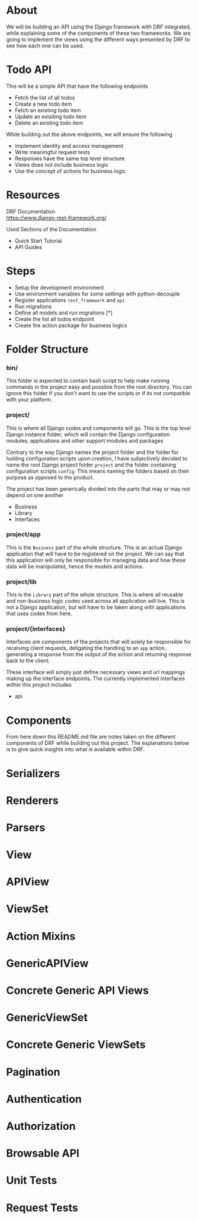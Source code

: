 # About

We will be building an API using the Django framework with DRF integrated, while explaining some of the components of these two frameworks. We are going to implement the views using the different ways presented by DRF to see how each one can be used.

# Todo API

This will be a simple API that have the following endpoints
- Fetch the list of all todos
- Create a new todo item
- Fetch an existing todo item
- Update an exisiting todo item
- Delete an existing todo item

While building out the above endpoints, we will ensure the following
- Implement identity and access management
- Write meaningful request tests
- Responses have the same top level structure
- Views does not include business logic
- Use the concept of actions for business logic

# Resources

DRF Documentation<br>
https://www.django-rest-framework.org/

Used Sections of the Documentation
- Quick Start Tutorial
- API Guides

# Steps

- Setup the development environment
- Use environment variables for some settings with python-decouple
- Register applications `rest_framework` and `api`
- Run migrations
- Define all models and run migrations [*]
- Create the list all todos endpoint
- Create the action package for business logics

# Folder Structure

### bin/

This folder is expected to contain bash script to help make running commands in the project easy and possible from the root directory. You can ignore this folder if you don't want to use the scripts or if its not compatible with your platform.

### project/

This is where all Django codes and components will go. This is the top level Django instance folder, which will contain the Django configuration modules, applications and other support modules and packages

Contrary to the way Django names the project folder and the folder for holding configuration scripts upon creation, I have subjectively decided to name the root Django project folder `project` and the folder containing configuration scripts `config`. This means naming the folders based on their purpose as opposed to the product.

The project has been generically divided into the parts that may or may not depend on one another
- Business
- Library
- Interfaces

### project/app

This is the `Business` part of the whole structure. This is an actual Django application that will have to be registered on the project. We can say that this application will only be responsible for managing data and how these data will be manipulated, hence the models and actions.

### project/lib

This is the `Library` part of the whole structure. This is where all reusable and non-business logic codes used across all application will live. This is not a Django application, but will have to be taken along with applications that uses codes from here.

### project/{interfaces}

Interfaces are components of the projects that will solely be responsible for receiving client requests, deligating the handling to an `app` action, generating a response from the output of the action and returning response back to the client.

These interface will simply just define necessary views and url mappings making up the interface endpoints. The currently implemented interfaces within this project includes
- api

# Components

From here down this README.md file are notes taken on the different components of DRF while building out this project. The explanations below is to give quick insights into what is available within DRF.

# Serializers

# Renderers

# Parsers

# View

# APIView

# ViewSet

# Action Mixins

# GenericAPIView

# Concrete Generic API Views

# GenericViewSet

# Concrete Generic ViewSets

# Pagination

# Authentication

# Authorization

# Browsable API

# Unit Tests

# Request Tests
